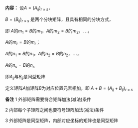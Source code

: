**内容：**
设$A=(A_{ij})_{r×s}$，

$B=(B_{ij})_{r×s}$ 是两个分块矩阵，且具有相同的分块方式，

即 $A$的$m_1=B$的$m_1$，$A$的$m_2=B$的$m_2$，$\cdots$，

$A$的$m_r=B$的$m_r$；

$A$的$n_1=B$的$n_1$，$A$的$n_2=B$的$n_2$，$\cdots$，

$A$的$n_s=B$的$n_s$

即$A_{ij}$与$B_{ij}$是同型矩阵

定义矩阵$A$加矩阵$B$为对应位置元素相加，即
$A+B=(A_{ij}+B_{ij})_{r\times s}$

**备注**
1 外部矩阵需要符合矩阵加法(减法)条件

2 内部每个子矩阵之间也要符号矩阵加法(减法)条件

3 外部矩阵是同型矩阵，内部对应坐标的矩阵也是同型矩阵
